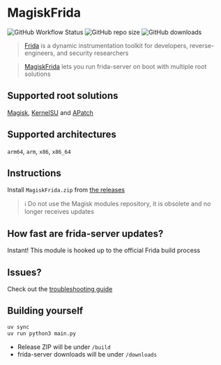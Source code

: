 # MagiskFrida

![GitHub Workflow Status](https://img.shields.io/github/actions/workflow/status/ViRb3/magisk-frida/main.yml?branch=master)
![GitHub repo size](https://img.shields.io/github/repo-size/ViRb3/magisk-frida)
![GitHub downloads](https://img.shields.io/github/downloads/ViRb3/magisk-frida/total)

> [Frida](https://frida.re) is a dynamic instrumentation toolkit for developers, reverse-engineers, and security researchers

> [MagiskFrida](README.md) lets you run frida-server on boot with multiple root solutions

## Supported root solutions

[Magisk](https://github.com/topjohnwu/Magisk), [KernelSU](https://github.com/tiann/KernelSU) and [APatch](https://github.com/bmax121/APatch)

## Supported architectures

`arm64`, `arm`, `x86`, `x86_64`

## Instructions

Install `MagiskFrida.zip` from [the releases](https://github.com/ViRb3/magisk-frida/releases)

> :information_source: Do not use the Magisk modules repository, it is obsolete and no longer receives updates

## How fast are frida-server updates?

Instant! This module is hooked up to the official Frida build process

## Issues?

Check out the [troubleshooting guide](TROUBLESHOOTING.md)

## Building yourself

```bash
uv sync
uv run python3 main.py
```

- Release ZIP will be under `/build`
- frida-server downloads will be under `/downloads`
